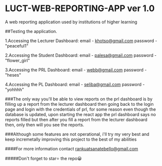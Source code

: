 # LUCT-WEB-REPORTING-APP ver 1.0
A web reporting application used by institutions of higher learning

##Testing the application.

1.Accessing the Lecturer Dashboard:
email - khotso@gmail.com password - "peaceful1"

2.Accessing the Student Dashboard:
email - palesa@gmail.com password - "flower_girl"

3.Accessing the PRL Dashboard:
email - webb@gmail.com password - "heses"

4.Accessing the PL Dashboard:
email - seliba@gmail.com password - "yohhhh"

###The only way you'll be able to view reports on the prl dashboard is by filling up a report from the lecturer dashboard then going back to the login page and login with the credentials of prl, for some reason even though the database is updated, upon starting the react app the prl dashboard says no reports filled but then after you fill a report from the lecturer dashboard then, only then will you see the reports.

###Although some features are not operational, i'll try my very best and keep incremetally improving this project to the best of my abilities

####For more information contact rankuatsanatebello@gmail.com

#####Don't forget to star⭐ the repo😀
